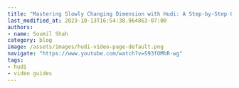 ```yaml
---
title: "Mastering Slowly Changing Dimension with Hudi: A Step-by-Step Guide to Efficient Data Management|"
last_modified_at: 2023-10-13T16:54:38.964863-07:00
authors:
- name: Soumil Shah
category: blog
image: /assets/images/hudi-video-page-default.png
navigate: "https://www.youtube.com/watch?v=S93fOMhR-wg"
tags:
- hudi
- video guides
---
```


